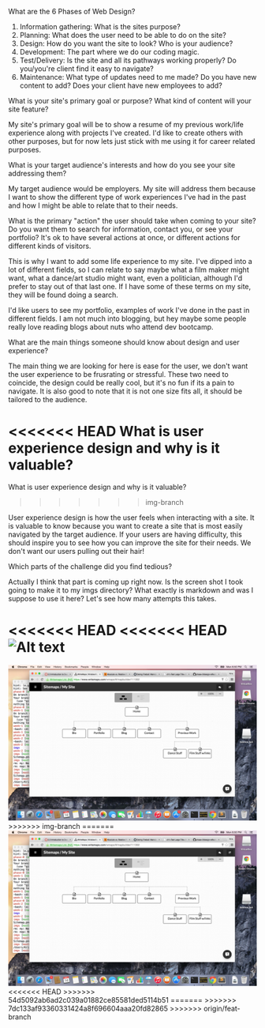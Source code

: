 What are the 6 Phases of Web Design?

1. Information gathering: What is the sites purpose?
2. Planning: What does the user need to be able to do on the site?
3. Design: How do you want the site to look? Who is your audience?
4. Development: The part where we do our coding magic.
5. Test/Delivery: Is the site and all its pathways working properly? Do you/you're client find it easy to navigate?
6. Maintenance: What type of updates need to me made? Do you have new content to add? Does your client have new employees to add?

What is your site's primary goal or purpose? What kind of content will your site feature?

My site's primary goal will be to show a resume of my previous work/life experience along with projects I've created. I'd like to create others with other purposes, but for now lets just stick with me using it for career related purposes.


What is your target audience's interests and how do you see your site addressing them?

My target audience would be employers. My site will address them because I want to show the different type of work experiences I've had in the past and how I might be able to relate that to their needs.


What is the primary "action" the user should take when coming to your site? Do you want them to search for information, contact you, or see your portfolio? It's ok to have several actions at once, or different actions for different kinds of visitors.

This is why I want to add some life experience to my site. I've dipped into a lot of different fields, so I can relate to say maybe what a film maker might want, what a dance/art studio might want, even a politician, although I'd prefer to stay out of that last one. If I have some of these terms on my site, they will be found doing a search.

I'd like users to see my portfolio, examples of work I've done in the past in different fields. I am not much into blogging, but hey maybe some people really love reading blogs about nuts who attend dev bootcamp.

What are the main things someone should know about design and user experience? 

The main thing we are looking for here is ease for the user, we don't want the user experience to be frusrating or stressful. These two need to coincide, the design could be really cool, but it's no fun if its a pain to navigate. It is also good to note that it is not one size fits all, it should be tailored to the audience.

<<<<<<< HEAD
What is user experience design and why is it valuable? 
=======
What is user experience design and why is it valuable?  
>>>>>>> img-branch

User experience design is how the user feels when interacting with a site. It is valuable to know because you want to create a site that is most easily navigated by the target audience. If your users are having difficulty, this should inspire you to see how you can improve the site for their needs. We don't want our users pulling out their hair!

Which parts of the challenge did you find tedious?

Actually I think that part is coming up right now. Is the screen shot I took going to make it to my imgs directory? What exactly is markdown and was I suppose to use it here? Let's see how many attempts this takes.

<<<<<<< HEAD
<<<<<<< HEAD
![Alt text](/path/to/img/Sitemap.pngls)
=======
<img src="Screen Shot 2015-09-14 at 6.50.29 PM.png" /> 
>>>>>>> img-branch
=======
<img src="Screen Shot 2015-09-14 at 6.50.29 PM.png" /> 
<<<<<<< HEAD
>>>>>>> 54d5092ab6ad2c039a01882ce85581ded5114b51
=======
>>>>>>> 7dc133af93360331424a8f696604aaa20fd82865
>>>>>>> origin/feat-branch
